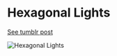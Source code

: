 # Hexagonal Lights

[See tumblr post](http://gobslog.tumblr.com/post/162602641681/hexagons-or-triangles-publishing-old-sketches)

![Hexagonal Lights](http://68.media.tumblr.com/94a8b98d35a11e9dba919d615dff273d/tumblr_osl363ACY91qenceeo1_1280.gif)
